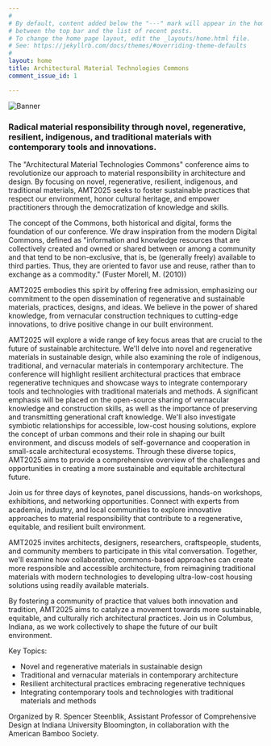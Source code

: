 ```yaml
---
#
# By default, content added below the "---" mark will appear in the home page
# between the top bar and the list of recent posts.
# To change the home page layout, edit the _layouts/home.html file.
# See: https://jekyllrb.com/docs/themes/#overriding-theme-defaults
#
layout: home
title: Architectural Material Technologies Commons
comment_issue_id: 1

---
```


![Banner](/assets/20240723904_GIF720x204.gif)


### Radical material responsibility through novel, regenerative, resilient, indigenous, and traditional materials with contemporary tools and innovations.

The "Architectural Material Technologies Commons" conference aims to revolutionize our approach to material responsibility in architecture and design. By focusing on novel, regenerative, resilient, indigenous, and traditional materials, AMT2025 seeks to foster sustainable practices that respect our environment, honor cultural heritage, and empower practitioners through the democratization of knowledge and skills.

The concept of the Commons, both historical and digital, forms the foundation of our conference. We draw inspiration from the modern Digital Commons, defined as "information and knowledge resources that are collectively created and owned or shared between or among a community and that tend to be non-exclusive, that is, be (generally freely) available to third parties. Thus, they are oriented to favor use and reuse, rather than to exchange as a commodity." (Fuster Morell, M. (2010))

AMT2025 embodies this spirit by offering free admission, emphasizing our commitment to the open dissemination of regenerative and sustainable materials, practices, designs, and ideas. We believe in the power of shared knowledge, from vernacular construction techniques to cutting-edge innovations, to drive positive change in our built environment.

AMT2025 will explore a wide range of key focus areas that are crucial to the future of sustainable architecture. We'll delve into novel and regenerative materials in sustainable design, while also examining the role of indigenous, traditional, and vernacular materials in contemporary architecture. The conference will highlight resilient architectural practices that embrace regenerative techniques and showcase ways to integrate contemporary tools and technologies with traditional materials and methods. A significant emphasis will be placed on the open-source sharing of vernacular knowledge and construction skills, as well as the importance of preserving and transmitting generational craft knowledge. We'll also investigate symbiotic relationships for accessible, low-cost housing solutions, explore the concept of urban commons and their role in shaping our built environment, and discuss models of self-governance and cooperation in small-scale architectural ecosystems. Through these diverse topics, AMT2025 aims to provide a comprehensive overview of the challenges and opportunities in creating a more sustainable and equitable architectural future.

Join us for three days of keynotes, panel discussions, hands-on workshops, exhibitions, and networking opportunities. Connect with experts from academia, industry, and local communities to explore innovative approaches to material responsibility that contribute to a regenerative, equitable, and resilient built environment.

AMT2025 invites architects, designers, researchers, craftspeople, students, and community members to participate in this vital conversation. Together, we'll examine how collaborative, commons-based approaches can create more responsible and accessible architecture, from reimagining traditional materials with modern technologies to developing ultra-low-cost housing solutions using readily available materials.

By fostering a community of practice that values both innovation and tradition, AMT2025 aims to catalyze a movement towards more sustainable, equitable, and culturally rich architectural practices. Join us in Columbus, Indiana, as we work collectively to shape the future of our built environment.

Key Topics:
- Novel and regenerative materials in sustainable design
- Traditional and vernacular materials in contemporary architecture
- Resilient architectural practices embracing regenerative techniques
- Integrating contemporary tools and technologies with traditional materials and methods

Organized by R. Spencer Steenblik, Assistant Professor of Comprehensive Design at Indiana University Bloomington, in collaboration with the American Bamboo Society.

